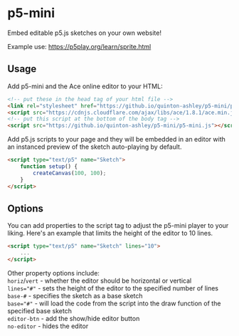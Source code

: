 # p5-mini

Embed editable p5.js sketches on your own website!

Example use: https://p5play.org/learn/sprite.html

## Usage

Add p5-mini and the Ace online editor to your HTML:

```html
<!-- put these in the head tag of your html file -->
<link rel="stylesheet" href="https://github.io/quinton-ashley/p5-mini/p5-mini.css" />
<script src="https://cdnjs.cloudflare.com/ajax/libs/ace/1.8.1/ace.min.js"></script>
<!-- put this script at the bottom of the body tag -->
<script src="https://github.io/quinton-ashley/p5-mini/p5-mini.js"></script>
```

Add p5.js scripts to your page and they will be embedded in an editor with an instanced preview of the sketch auto-playing by default.

```html
<script type="text/p5" name="Sketch">
	function setup() {
		createCanvas(100, 100);
	}
</script>
```

## Options

You can add properties to the script tag to adjust the p5-mini player to your liking. Here's an example that limits the height of the editor to 10 lines.

```html
<script type="text/p5" name="Sketch" lines="10">
	...
</script>
```

Other property options include:  
`horiz`/`vert` - whether the editor should be horizontal or vertical  
`lines="#"` - sets the height of the editor to the specified number of lines  
`base-#` - specifies the sketch as a base sketch  
`base="#"` - will load the code from the script into the draw function of the specified base sketch  
`editor-btn` - add the show/hide editor button  
`no-editor` - hides the editor
